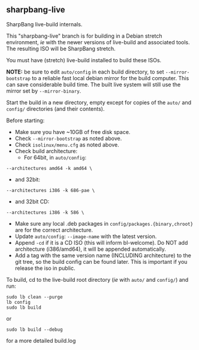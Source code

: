 ## sharpbang-live
SharpBang live-build internals.

This "sharpbang-live" branch is for building in a Debian stretch environment,
*ie* with the newer versions of live-build and associated tools.
The resulting ISO will be SharpBang stretch.

You must have (stretch) live-build installed to build these ISOs.

**NOTE:** be sure to edit `auto/config` in each build directory,
to set `--mirror-bootstrap` to a reliable fast local debian mirror for the build computer. This can save considerable build time. The built live system will still use the mirror set by `--mirror-binary`.

Start the build in a new directory, empty except for copies of
the `auto/` and `config/` directories (and their contents).

Before starting:
* Make sure you have ~10GB of free disk space.
* Check `--mirror-bootstrap` as noted above.
* Check `isolinux/menu.cfg` as noted above.
* Check build architecture:
   * For 64bit, in `auto/config`:
```
--architectures amd64 -k amd64 \
```
   * and 32bit:
```
--architectures i386 -k 686-pae \
```
   * and 32bit CD:
```
--architectures i386 -k 586 \
```
* Make sure any local .deb packages in `config/packages.{binary,chroot}` are for the correct architecture.
* Update `auto/config`: `--image-name` with the latest version.
* Append `-cd` if it is a CD ISO (this will inform bl-welcome). Do NOT add architecture (i386/amd64), it will be appended automatically.
* Add a tag with the same version name (INCLUDING architecture)
to the git tree, so the build config can be found later. This is important if you release the iso in public.

To build, cd to the live-build root directory (*ie* with `auto/` and `config/`)
 and run:
```
sudo lb clean --purge
lb config
sudo lb build
```
or
```
sudo lb build --debug
```
for a more detailed build.log
